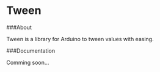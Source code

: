 Tween
=====

###About

Tween is a library for Arduino to tween values with easing.

###Documentation

Comming soon...